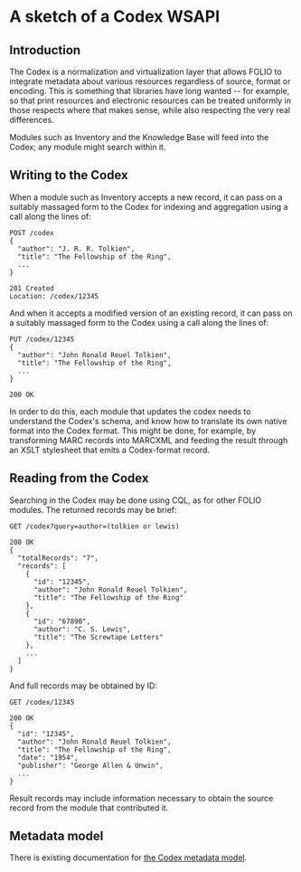 # A sketch of a Codex WSAPI

## Introduction

The Codex is a normalization and virtualization layer that allows FOLIO to integrate metadata about various resources regardless of source, format or encoding. This is something that libraries have long wanted -- for example, so that print resources and electronic resources can be treated uniformly in those respects where that makes sense, while also respecting the very real differences.

Modules such as Inventory and the Knowledge Base will feed into the Codex; any module might search within it.

## Writing to the Codex

When a module such as Inventory accepts a new record, it can pass on a suitably massaged form to the Codex for indexing and aggregation using a call along the lines of:
```
POST /codex
{
  "author": "J. R. R. Tolkien",
  "title": "The Fellowship of the Ring",
  ...
}

201 Created
Location: /codex/12345
```
And when it accepts a modified version of an existing record, it can pass on a suitably massaged form to the Codex using a call along the lines of:
```
PUT /codex/12345
{
  "author": "John Ronald Reuel Tolkien",
  "title": "The Fellowship of the Ring",
  ...
}

200 OK
```

In order to do this, each module that updates the codex needs to understand the Codex's schema, and know how to translate its own native format into the Codex format. This might be done, for example, by transforming MARC records into MARCXML and feeding the result through an XSLT stylesheet that emits a Codex-format record.

## Reading from the Codex

Searching in the Codex may be done using CQL, as for other FOLIO modules. The returned records may be brief:
```
GET /codex?query=author=(tolkien or lewis)

200 OK
{
  "totalRecords": "7",
  "records": [
    {
      "id": "12345",
      "author": "John Ronald Reuel Tolkien",
      "title": "The Fellowship of the Ring"
    },
    {
      "id": "67890",
      "author": "C. S. Lewis",
      "title": "The Screwtape Letters"
    },
    ...
  ]
}
```
And full records may be obtained by ID:
```
GET /codex/12345

200 OK
{
  "id": "12345",
  "author": "John Ronald Reuel Tolkien",
  "title": "The Fellowship of the Ring",
  "date": "1954",
  "publisher": "George Allen & Unwin",
  ...
}
```

Result records may include information necessary to obtain the source record from the module that contributed it.

## Metadata model

There is existing documentation for [the Codex metadata model](https://wiki.folio.org/pages/viewpage.action?pageId=1415393).

